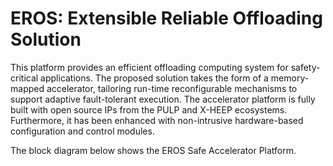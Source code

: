  # EROS: Extensible Reliable Offloading Solution

This platform provides an efficient offloading computing system for safety-critical applications. The proposed solution takes the form of a memory-mapped accelerator, tailoring run-time reconfigurable
mechanisms to support adaptive fault-tolerant execution. The accelerator platform is fully built with open source IPs from the PULP and X-HEEP ecosystems. Furthermore, it has been enhanced with non-intrusive hardware-based configuration and control modules.

The block diagram below shows the EROS Safe Accelerator Platform.
